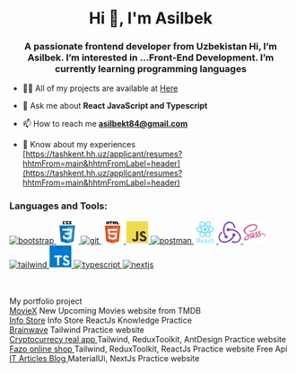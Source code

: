 <h1 align="center">Hi 👋, I'm Asilbek</h1>
<h3 align="center">A passionate frontend developer from Uzbekistan Hi, I’m Asilbek. I’m interested in ...Front-End Development. I’m currently learning programming languages</h3>

- 👨‍💻 All of my projects are available at <a href="https://github.com/AsilbekTursunov">Here</a>

- 💬 Ask me about **React JavaScript and Typescript**

- 📫 How to reach me **asilbekt84@gmail.com**

- 📄 Know about my experiences [https://tashkent.hh.uz/applicant/resumes?hhtmFrom=main&hhtmFromLabel=header](https://tashkent.hh.uz/applicant/resumes?hhtmFrom=main&hhtmFromLabel=header)
 

<h3 align="left">Languages and Tools:</h3>
<p align="left"> <a href="https://getbootstrap.com/" target="_blank"> <img src="https://upload.wikimedia.org/wikipedia/commons/thumb/b/b2/Bootstrap_logo.svg/1200px-Bootstrap_logo.svg.png" alt="bootstrap" width="50" height="40"/> </a> <a href="https://www.w3schools.com/css/" target="_blank" rel="noreferrer"> <img src="https://raw.githubusercontent.com/devicons/devicon/master/icons/css3/css3-original-wordmark.svg" alt="css3" width="40" height="40"/> </a> <a href="https://git-scm.com/" target="_blank" rel="noreferrer"> <img src="https://www.vectorlogo.zone/logos/git-scm/git-scm-icon.svg" alt="git" width="40" height="40"/> </a> <a href="https://www.w3.org/html/" target="_blank" rel="noreferrer"> <img src="https://raw.githubusercontent.com/devicons/devicon/master/icons/html5/html5-original-wordmark.svg" alt="html5" width="40" height="40"/> </a> <a href="https://developer.mozilla.org/en-US/docs/Web/JavaScript" target="_blank" rel="noreferrer"> <img src="https://raw.githubusercontent.com/devicons/devicon/master/icons/javascript/javascript-original.svg" alt="javascript" width="40" height="40"/> </a> <a href="https://postman.com" target="_blank" rel="noreferrer"> <img src="https://www.vectorlogo.zone/logos/getpostman/getpostman-icon.svg" alt="postman" width="40" height="40"/> </a> <a href="https://reactjs.org/" target="_blank" rel="noreferrer"> <img src="https://raw.githubusercontent.com/devicons/devicon/master/icons/react/react-original-wordmark.svg" alt="react" width="40" height="40"/> </a> <a href="https://redux.js.org" target="_blank" rel="noreferrer"> <img src="https://raw.githubusercontent.com/devicons/devicon/master/icons/redux/redux-original.svg" alt="redux" width="40" height="40"/> </a> <a href="https://sass-lang.com" target="_blank" rel="noreferrer"> <img src="https://raw.githubusercontent.com/devicons/devicon/master/icons/sass/sass-original.svg" alt="sass" width="40" height="40"/> </a> <a href="https://tailwindcss.com/" target="_blank" rel="noreferrer"> <img src="https://www.vectorlogo.zone/logos/tailwindcss/tailwindcss-icon.svg" alt="tailwind" width="40" height="40"/> </a> <a href="https://www.typescriptlang.org/" target="_blank" rel="noreferrer"> <img src="https://raw.githubusercontent.com/devicons/devicon/master/icons/typescript/typescript-original.svg" alt="typescript" width="40" height="40"/> </a> <a href="https://graphql.org/" target="_blank" rel="noreferrer"> <img src="https://upload.wikimedia.org/wikipedia/commons/thumb/1/17/GraphQL_Logo.svg/1200px-GraphQL_Logo.svg.png" alt="typescript" width="40" height="40"/> </a> <a href="https://nextjs.org/" target="_blank" rel="noreferrer"> <img src="https://www.rlogical.com/wp-content/uploads/2021/08/Rlogical-Blog-Images-thumbnail-1.png" alt="nextjs" width="40" height="40"/> </a>  </p>  

 

<br/>
<br/>
My portfolio project
<br/>
<a  href="https://react-moviex-app.netlify.app" target="_blank">   MovieX</a> New Upcoming Movies website  from TMDB
<br/>
<a  href="https://asilbektursunov.github.io/info-store/" target="_blank">  Info Store</a> Info Store ReactJs Knowledge Practice
<br/>
<a  href="https://asilbektursunov.github.io/brainwave/" target="_blank">   Brainwave</a> Tailwind Practice website
<br/>
<a  href="https://portfolio-crypto-react-app.netlify.app" target="_blank"> Cryptocurrecy real app </a>     Tailwind, ReduxToolkit, AntDesign Practice website
<br/>
<a  href="https://fazo-online-shop.netlify.app/" target="_blank"> Fazo online shop </a>     Tailwind, ReduxToolkit, ReactJs Practice website Free Api
<br/>
<a  href="https://asilbek-nextjs-blog-app.vercel.app/" target="_blank"> IT Articles Blog </a>     MaterialUi,  NextJs Practice website


<!---
AsilbekTursunov/AsilbekTursunov is a ✨ special ✨ repository because its `README.md` (this file) appears on your GitHub profile.
You can click the Preview link to take a look at your changes.
--->
